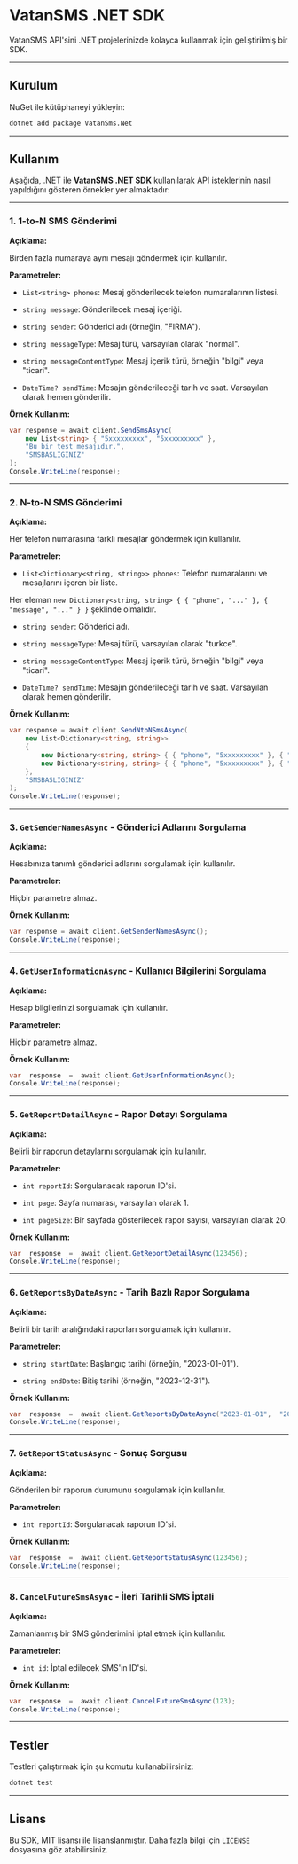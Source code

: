 
  

# VatanSMS .NET SDK

  

VatanSMS API'sini .NET projelerinizde kolayca kullanmak için geliştirilmiş bir SDK.

  

---

  

## Kurulum

  

NuGet ile kütüphaneyi yükleyin:

  

```bash
dotnet add package VatanSms.Net
```

  

---

  

## Kullanım

  

Aşağıda, .NET ile **VatanSMS .NET SDK** kullanılarak API isteklerinin nasıl yapıldığını gösteren örnekler yer almaktadır:

  

---

  

### 1. 1-to-N SMS Gönderimi

**Açıklama:**

Birden fazla numaraya aynı mesajı göndermek için kullanılır.

  

**Parametreler:**

-  `List<string> phones`: Mesaj gönderilecek telefon numaralarının listesi.

-  `string message`: Gönderilecek mesaj içeriği.

-  `string sender`: Gönderici adı (örneğin, "FIRMA").

-  `string messageType`: Mesaj türü, varsayılan olarak "normal".

-  `string messageContentType`: Mesaj içerik türü, örneğin "bilgi" veya "ticari".

-  `DateTime? sendTime`: Mesajın gönderileceği tarih ve saat. Varsayılan olarak hemen gönderilir.

  

**Örnek Kullanım:**

```csharp
var response = await client.SendSmsAsync(
    new List<string> { "5xxxxxxxxx", "5xxxxxxxxx" },
    "Bu bir test mesajıdır.",
    "SMSBASLIGINIZ"
);
Console.WriteLine(response);
```

  

---

  

### 2. N-to-N SMS Gönderimi

**Açıklama:**

Her telefon numarasına farklı mesajlar göndermek için kullanılır.

  

**Parametreler:**

-  `List<Dictionary<string, string>> phones`: Telefon numaralarını ve mesajlarını içeren bir liste.

Her eleman `new Dictionary<string, string> { { "phone", "..." }, { "message", "..." } }` şeklinde olmalıdır.

-  `string sender`: Gönderici adı.

-  `string messageType`: Mesaj türü, varsayılan olarak "turkce".

-  `string messageContentType`: Mesaj içerik türü, örneğin "bilgi" veya "ticari".

-  `DateTime? sendTime`: Mesajın gönderileceği tarih ve saat. Varsayılan olarak hemen gönderilir.

  

**Örnek Kullanım:**

```csharp
var response = await client.SendNtoNSmsAsync(
    new List<Dictionary<string, string>> 
    {
        new Dictionary<string, string> { { "phone", "5xxxxxxxxx" }, { "message", "Mesaj 1" } },
        new Dictionary<string, string> { { "phone", "5xxxxxxxxx" }, { "message", "Mesaj 2" } }
    },
    "SMSBASLIGINIZ"
);
Console.WriteLine(response);
```

  

---

  

### 3. **`GetSenderNamesAsync`** - Gönderici Adlarını Sorgulama

  

**Açıklama:**

Hesabınıza tanımlı gönderici adlarını sorgulamak için kullanılır.

  

**Parametreler:**

Hiçbir parametre almaz.

  

**Örnek Kullanım:**

```csharp
var response = await client.GetSenderNamesAsync();
Console.WriteLine(response);
```

  

---

  

### 4. **`GetUserInformationAsync`** - Kullanıcı Bilgilerini Sorgulama

  

**Açıklama:**

Hesap bilgilerinizi sorgulamak için kullanılır.

  

**Parametreler:**

Hiçbir parametre almaz.

  

**Örnek Kullanım:**

```csharp
var  response  =  await client.GetUserInformationAsync();
Console.WriteLine(response);
```

  

---

  

### 5. **`GetReportDetailAsync`** - Rapor Detayı Sorgulama

  

**Açıklama:**

Belirli bir raporun detaylarını sorgulamak için kullanılır.

  

**Parametreler:**

-  `int reportId`: Sorgulanacak raporun ID'si.

-  `int page`: Sayfa numarası, varsayılan olarak 1.

-  `int pageSize`: Bir sayfada gösterilecek rapor sayısı, varsayılan olarak 20.

  

**Örnek Kullanım:**

```csharp
var  response  =  await client.GetReportDetailAsync(123456);
Console.WriteLine(response);
```

  

---

  

### 6. **`GetReportsByDateAsync`** - Tarih Bazlı Rapor Sorgulama

  

**Açıklama:**

Belirli bir tarih aralığındaki raporları sorgulamak için kullanılır.

  

**Parametreler:**

-  `string startDate`: Başlangıç tarihi (örneğin, "2023-01-01").

-  `string endDate`: Bitiş tarihi (örneğin, "2023-12-31").

  

**Örnek Kullanım:**

```csharp
var  response  =  await client.GetReportsByDateAsync("2023-01-01",  "2023-12-31");
Console.WriteLine(response);
```

  

---

  

### 7. **`GetReportStatusAsync`** - Sonuç Sorgusu

  

**Açıklama:**

Gönderilen bir raporun durumunu sorgulamak için kullanılır.

  

**Parametreler:**

-  `int reportId`: Sorgulanacak raporun ID'si.

  

**Örnek Kullanım:**

```csharp
var  response  =  await client.GetReportStatusAsync(123456);
Console.WriteLine(response);
```

  

---

  

### 8. **`CancelFutureSmsAsync`** - İleri Tarihli SMS İptali

  

**Açıklama:**

Zamanlanmış bir SMS gönderimini iptal etmek için kullanılır.

  

**Parametreler:**

-  `int id`: İptal edilecek SMS'in ID'si.

  

**Örnek Kullanım:**

```csharp
var  response  =  await client.CancelFutureSmsAsync(123);
Console.WriteLine(response);
```

  

---

  

## Testler

  

Testleri çalıştırmak için şu komutu kullanabilirsiniz:

  

```bash
dotnet test
```

  

---

  

## Lisans

  

Bu SDK, MIT lisansı ile lisanslanmıştır. Daha fazla bilgi için `LICENSE` dosyasına göz atabilirsiniz.
